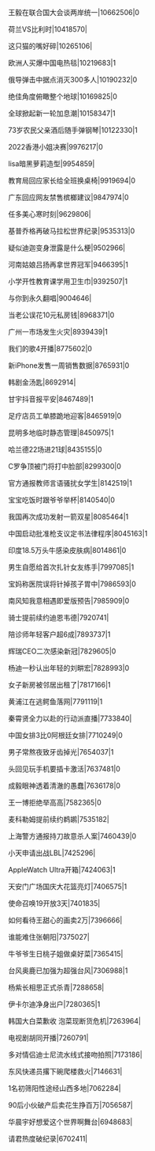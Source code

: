 王毅在联合国大会谈两岸统一|10662506|0

荷兰VS比利时|10418570|

这只猫的嘴好碎|10265106|

欧洲人买爆中国电热毯|10219683|1

俄导弹击中据点消灭300多人|10190232|0

绝佳角度俯瞰整个地球|10169825|0

全球掀起新一轮加息潮|10158347|1

73岁农民父亲酒后随手弹钢琴|10122330|1

2022香港小姐决赛|9976217|0

lisa暗黑萝莉造型|9954859|

教育局回应家长给全班换桌椅|9919694|0

广东回应网友禁售槟榔建议|9847974|0

任多美心寒时刻|9629806|

基普乔格再破马拉松世界纪录|9535313|0

疑似迪迦变身泄露是什么梗|9502966|

河南姑娘吕扬再拿世界冠军|9466395|1

小学开性教育课学用卫生巾|9392507|1

与你到永久翻唱|9004646|

当老公误花10元私房钱|8968371|0

广州一市场发生火灾|8939439|1

我们的歌4开播|8775602|0

新iPhone发售一周销售数据|8765931|0

韩剧金汤匙|8692914|

甘宇抖音报平安|8467489|1

足疗店员工单膝跪地迎客|8465919|0

昆明多地临时静态管理|8450975|1

哈兰德22场进21球|8435155|0

C罗争顶被门将打中脸部|8299300|0

官方通报教师言语骚扰女学生|8142519|1

宝宝吃饭时跟爷爷举杯|8140540|0

我国再次成功发射一箭双星|8085464|1

中国启动批准枪支议定书法律程序|8045163|1

印度18.5万头牛感染皮肤病|8014861|0

男生自愿给首次扎针女友练手|7997085|1

宝妈称医院误将针掉孩子胃中|7986593|0

南风知我意相遇即爱版预告|7985909|0

骑士提前续约迪恩韦德|7920741|

陪诊师年轻客户超6成|7893737|1

辉瑞CEO二次感染新冠|7829605|0

杨迪一秒认出年轻的刘畊宏|7828993|0

女子新房被邻居出租了|7817166|1

黄浦江在逃鳄鱼落网|7791119|1

秦霄贤全力以赴的行动派直播|7733840|

中国女排3比0阿根廷女排|7710249|0

男子常熬夜致牙齿掉光|7654037|1

头回见玩手机要插卡激活|7637481|0

成毅眼神透着清澈的愚蠢|7636178|0

王一博拒绝举高高|7582365|0

麦科勒姆提前续约鹈鹕|7535182|

上海警方通报持刀故意杀人案|7460439|0

小天申请出战LBL|7425296|

AppleWatch Ultra开箱|7424063|1

天安门广场国庆大花篮亮灯|7406575|1

使命召唤19开放3天|7401835|

如何看待王甜心的画卖2万|7396666|

谁能难住张朝阳|7375027|

牛爷爷生日桃子姐做桌好菜|7365415|

台风奥鹿已加强为超强台风|7306988|1

杨紫长相思正式杀青|7288658|

伊卡尔迪净身出户|7280365|1

韩国大白菜歉收 泡菜现断货危机|7263964|

电视剧胡同开播|7260791|

多对情侣迪士尼流水线式接吻拍照|7173186|

东风快递员撂下碗爬楼救火|7146631|

1名初筛阳性途经山西多地|7062284|

90后小伙破产后卖花生挣百万|7056587|

华晨宇好想爱这个世界啊舞台|6948683|

请君热度破纪录|6702411|

